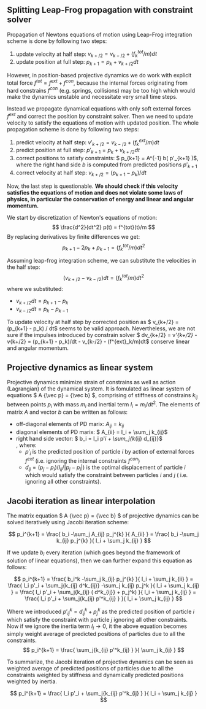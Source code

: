 ## Splitting Leap-Frog propagation with constraint solver

Propagation of Newtons equations of motion using Leap-Frog integration scheme is done by following two steps:

1. update velocity at half step: $v_{k+/2} = v_{k-/2} + (f^{tot}_k/m)    dt$
2. update position at full step: $p_{k+1}    = p_k    + v_{k+/2} dt$

However, in position-based projective dynamics we do work with explicit total force $f^{tot} = f^{ext} + f^{con}$, because the internal forces originating from hard constrains $f^{con}$  (e.g. springs, collisions) may be too high which would make the dynamics unstable and necessitate very small time steps.

Instead we propagate dynamical equations with only soft external forces $f^{ext}$ and correct the position by constraint solver. Then we need to update velocity to satisfy the equations of motion with updated position. The whole propagation scheme is done by following two steps:
1. predict velocity at half step: $v'_{k+/2} = v_{k-/2} + (f^{ext}_k/m)   dt$
2. predict position at full step: $p'_{k+1}  = p_k      +  v_{k+/2} dt$
3. correct positions to satisfy constraints: $ p_{k+1} = A^{-1} b( p'_{k+1} )$,
   where the right hand side $b$ is computed from predicted positions $p'_{k+1}$
4. correct velocity at half step: $v_{k+/2} = (p_{k+1} - p_k) / dt$

Now, the last step is questionable. **We should check if this velocity satisfies the equations of motion and does not violate some laws of physics, in particular the conservation of energy and linear and angular momentum.**

We start by discretization of Newton's equations of motion:
$$ 
\frac{d^2}{dt^2} p(t) = f^{tot}(t)/m
$$
By replacing derivatives by finite differences we get:
$$
p_{k+1} - 2 p_k + p_{k-1} = (f^{tot}_k/m)  dt^2
$$

Assuming leap-frog integration scheme, we can substitute the velocities in the half step:
$$(v_{k+/2} - v_{k-/2}) dt = (f^{tot}_k/m)  dt^2$$
where we substituted:
 - $v_{k+/2} dt = p_{k+1} - p_k$
 - $v_{k-/2} dt = p_k - p_{k-1}$

To update velocity at half step by corrected position as $ v_{k+/2}  = (p_{k+1} - p_k) / dt$ seems to be valid approach. Nevertheless, we are not sure if the impulses introduced by constrain solver  $ dv_{k+/2} = v'_{k+/2} - v_{k+/2} = (p_{k+1} - p_k)/dt -  v_{k-/2} - (f^{ext}_k/m)dt$ conserve linear and angular momentum.

## Projective dynamics as linear system

Projective dynamics minimize strain of constrains as well as action (Lagrangian) of the dynamical system. It is fomulated as linear system of equations $ A {\vec p} = {\vec b} $, comprising of stiffness of constrains $k_{ij}$ between points $p_i$ with mass $m_i$ and inertial term $I_i = m_i/dt^2$. The elements of matrix $A$ and vector $b$ can be written as follows: 

 - off-diagonal elements of PD marix: $A_{ij} = k_{ij}$
 - diagonal elements of PD marix: $ A_{ii} = I_i + \sum_j k_{ij}$
 - right hand side vector: $ b_i    = I_i p'_i + \sum_j{k_{ij} d_{ij}}$  
    , where:
     - $p'_i$ is the predicted position of particle $i$ by action of external forces $f^{ext}$ (i.e. ignoring the internal constraints $f^{con}$)
     - $d_{ij} = (p_j - p_i) (l_{ij}/|p_j - p_i|)$ is the optimal displacement of particle $i$ which would satisfy the constraint between particles $i$ and $j$ ( i.e. ignoring all other constraints).  

## Jacobi iteration as linear interpolation

The matrix equation $ A {\vec p} = {\vec b} $ of projective dynamics can be solved iteratively using Jacobi iteration scheme:

$$ 
p_i^{k+1} = \frac{ b_i -\sum_j A_{ij} p_j^{k} }{ A_{ii} } = \frac{ b_i -\sum_j k_{ij} p_j^{k} }{ I_i + \sum_j k_{ij} }
$$

If we update $b_i$ every iteration (which goes beyond the framework of solution of linear equations), then we can further expand this equation as follows: 

$$ 
p_i^{k+1} = \frac{ b_i^k -\sum_j k_{ij} p_j^{k} }{ I_i + \sum_j k_{ii} } 
          = \frac{ I_i p'_i + \sum_j{k_{ij} d^k_{ij}} -\sum_j k_{ij} p_j^k }{ I_i + \sum_j k_{ij} }
          = \frac{ I_i p'_i + \sum_j{k_{ij} ( d^k_{ij}} + p_j^k) }{ I_i + \sum_j k_{ij} }
          = \frac{ I_i p'_i + \sum_j{k_{ij} p'^k_{ij} } }{ I_i + \sum_j k_{ij} }
$$

Where we introduced $p'^k_{ij} = d^k_{ij} + p_j^k$ as the predicted position of particle $i$ which satisfy the constraint with particle $j$ ignoring all other constraints. Now if we ignore the inertia term $I_i \to 0$, it the above equation becomes simply weight average of predicted positions of particles due to all the constraints.
$$
p_i^{k+1} = \frac{  \sum_j{k_{ij} p'^k_{ij} } }{  \sum_j k_{ij} }
$$

To summarize, the Jacobi iteration of projective dynamics can be seen as weighted average of predicted positions of particles due to all the constraints weighted by stiffness and dynamically predicted positions weighted by inertia.

$$
p_i^{k+1} = \frac{ I_i p'_i + \sum_j{k_{ij} p'^k_{ij} } }{ I_i + \sum_j k_{ij} }
$$





